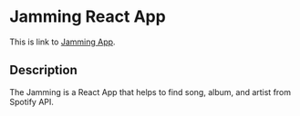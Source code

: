 # Jamming React App

This is link to [Jamming App](http://us-jamming.surge.sh).

## Description

The Jamming is a React App that helps to find song, album, and artist from Spotify API.

